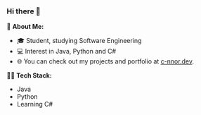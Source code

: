 ### Hi there 👋

🚀 **About Me:**
- 🎓 Student, studying Software Engineering
- 💻 Interest in Java, Python and C#
- 🌐 You can check out my projects and portfolio at [c-nnor.dev](https://c-nnor.dev).

👨‍💻 **Tech Stack:**
-   Java
-   Python
-   Learning C#

